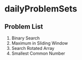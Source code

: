 # dailyProblemSets

## Problem List
1) Binary Search
2) Maximum in Sliding Window
3) Search Rotated Array
4) Smallest Common Number
